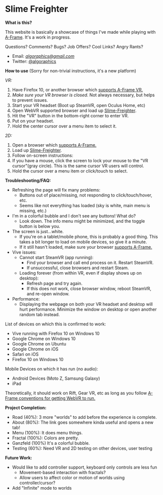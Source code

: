 # Slime Freighter

**What is this?**

This website is basically a showcase of things I've made while playing with [A-Frame](https://aframe.io). It's a work in progress.

Questions? Comments? Bugs? Job Offers? Cool Links? Angry Rants?
- Email:  *algoraphics@gmail.com*
- Twitter:  [@algoraphics](https://twitter.com/algoraphics)

**How to use** (Sorry for non-trivial instructions, it's a new platform)

*VR:*
1. Have Firefox 10, or another browser which [supports A-Frame VR.](https://aframe.io/docs/0.7.0/introduction/vr-headsets-and-webvr-browsers.html)
2. *Make sure your VR browser is closed.* Not always necessary, but helps to prevent issues.
3. Start your VR headset (Boot up SteamVR, open Oculus Home, etc)
4. Open WebVR supported browser and load up [Slime-Freighter](https://horse-machine.glitch.me/).
5. Hit the "VR" button in the bottom-right corner to enter VR.
6. Put on your headset.
7. Hold the center cursor over a menu item to select it.

*2D:*
1. Open a browser which [supports A-Frame.](https://aframe.io/docs/0.7.0/introduction/vr-headsets-and-webvr-browsers.html#which-browsers-does-a-frame-support)
2. Load up [Slime-Freighter](https://horse-machine.glitch.me/).
3. Follow on-screen instructions:
4. If you have a mouse, click the screen to lock your mouse to the "VR cursor"(gray circle). This is the same cursor VR users will control.
5. Hold the cursor over a menu item or click/touch to select.

**Troubleshooting/FAQ:**

- Refreshing the page will fix many problems:
  - Buttons out of place/missing, not responding to click/touch/hover, etc.
  - Seems like not everything has loaded (sky is white, main menu is missing, etc.)
- I'm in a colorful bubble and I don't see any buttons! What do?
  - Look down. The info menu might be minimized, and the toggle button is below you.
- The screen is just...white.
  - If you're on a tablet/mobile phone, this is probably a good thing. This takes a bit longer to load on mobile devices, so give it a minute.
  - If it still hasn't loaded, make sure your browser [supports A-Frame.](https://aframe.io/docs/0.7.0/introduction/vr-headsets-and-webvr-browsers.html#which-browsers-does-a-frame-support)
- Vive issues:
  - Cannot start SteamVR (app running):
    - Find your browser and call end process on it. Restart SteamVR.
    - If unsuccessful, close browsers and restart Steam.
  - Loading forever (from within VR, even if display shows up on desktop):
    - Refresh page and try again.
    - If this does not work, close browser window, reboot SteamVR, and re-open window.
- Performance:
  - Displaying the webpage on both your VR headset and desktop will hurt performance. Minimize the window on desktop or open another random tab instead.

List of devices on which this is confirmed to work:
- Vive running with Firefox 10 on Windows 10
- Google Chrome on Windows 10
- Google Chrome on Ubuntu
- Google Chrome on iOS
- Safari on iOS
- Firefox 10 on Windows 10

Mobile Devices on which it has run (no audio):
- Android Devices (Moto Z, Samsung Galaxy)
- iPad

Theoretically, it should work on Rift, Gear VR, etc as long as you follow [A-Frame conventions for getting WebVR to run.](https://aframe.io/docs/0.7.0/introduction/vr-headsets-and-webvr-browsers.html)

**Project Completion:**
- Road (40%): 3 more "worlds" to add before the experience is complete.
- About (80%): The link goes somewhere kinda useful and opens a new tab!
- Menu (100%): It does menu things.
- Fractal (100%): Colors are pretty.
- Ganzfeld (100%) It's a colorful bubble.
- Testing (60%): Need VR and 2D testing on other devices, user testing

**Future Work:**
- Would like to add controller support, keyboard only controls are less fun
  - Movement-based interaction with fractals?
  - Allow users to affect color or motion of worlds using controller/cursor?
- Add "Infinite" mode to worlds